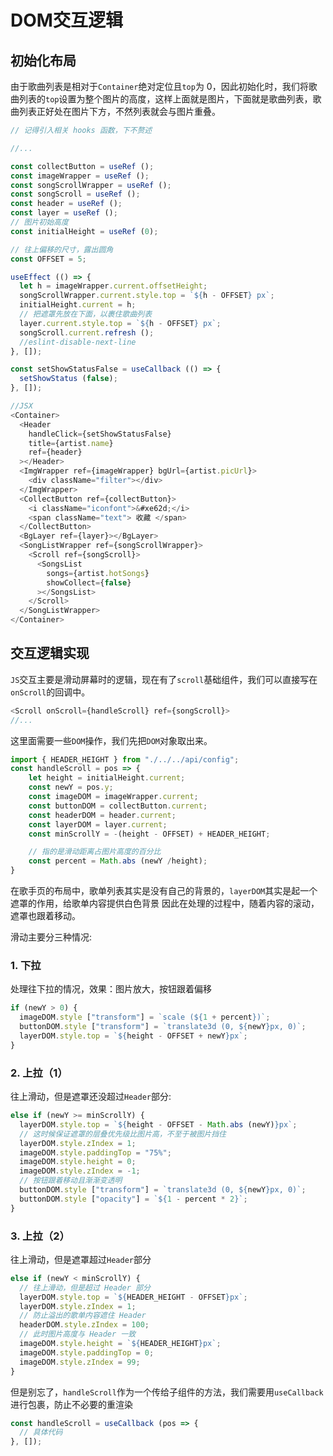 # DOM交互逻辑

## 初始化布局
由于歌曲列表是相对于`Container`绝对定位且`top`为 0，因此初始化时，我们将歌曲列表的`top`设置为整个图片的高度，这样上面就是图片，下面就是歌曲列表，歌曲列表正好处在图片下方，不然列表就会与图片重叠。
```javascript
// 记得引入相关 hooks 函数，下不赘述

//...

const collectButton = useRef ();
const imageWrapper = useRef ();
const songScrollWrapper = useRef ();
const songScroll = useRef ();
const header = useRef ();
const layer = useRef ();
// 图片初始高度
const initialHeight = useRef (0);

// 往上偏移的尺寸，露出圆角
const OFFSET = 5;

useEffect (() => {
  let h = imageWrapper.current.offsetHeight;
  songScrollWrapper.current.style.top = `${h - OFFSET} px`;
  initialHeight.current = h;
  // 把遮罩先放在下面，以裹住歌曲列表
  layer.current.style.top = `${h - OFFSET} px`;
  songScroll.current.refresh ();
  //eslint-disable-next-line
}, []);

const setShowStatusFalse = useCallback (() => {
  setShowStatus (false);
}, []);

//JSX
<Container>
  <Header
    handleClick={setShowStatusFalse}
    title={artist.name}
    ref={header}
  ></Header>
  <ImgWrapper ref={imageWrapper} bgUrl={artist.picUrl}>
    <div className="filter"></div>
  </ImgWrapper>
  <CollectButton ref={collectButton}>
    <i className="iconfont">&#xe62d;</i>
    <span className="text"> 收藏 </span>
  </CollectButton>
  <BgLayer ref={layer}></BgLayer>
  <SongListWrapper ref={songScrollWrapper}>
    <Scroll ref={songScroll}>
      <SongsList
        songs={artist.hotSongs}
        showCollect={false}
      ></SongsList>
    </Scroll>
  </SongListWrapper>
</Container>
```

## 交互逻辑实现
`JS`交互主要是滑动屏幕时的逻辑，现在有了`scroll`基础组件，我们可以直接写在`onScroll`的回调中。
```javascript
<Scroll onScroll={handleScroll} ref={songScroll}>
//...
```
这里面需要一些`DOM`操作，我们先把`DOM`对象取出来。
```javascript
import { HEADER_HEIGHT } from "./../../api/config";
const handleScroll = pos => {
    let height = initialHeight.current;
    const newY = pos.y;
    const imageDOM = imageWrapper.current;
    const buttonDOM = collectButton.current;
    const headerDOM = header.current;
    const layerDOM = layer.current;
    const minScrollY = -(height - OFFSET) + HEADER_HEIGHT;

    // 指的是滑动距离占图片高度的百分比
    const percent = Math.abs (newY /height);
}
```
在歌手页的布局中，歌单列表其实是没有自己的背景的，`layerDOM`其实是起一个遮罩的作用，给歌单内容提供白色背景 因此在处理的过程中，随着内容的滚动，遮罩也跟着移动。

滑动主要分三种情况:
### 1. 下拉
处理往下拉的情况，效果：图片放大，按钮跟着偏移
```javascript
if (newY > 0) {
  imageDOM.style ["transform"] = `scale (${1 + percent})`;
  buttonDOM.style ["transform"] = `translate3d (0, ${newY}px, 0)`;
  layerDOM.style.top = `${height - OFFSET + newY}px`;
}
```

### 2. 上拉（1）
往上滑动，但是遮罩还没超过`Header`部分:
```javascript
else if (newY >= minScrollY) {
  layerDOM.style.top = `${height - OFFSET - Math.abs (newY)}px`;
  // 这时候保证遮罩的层叠优先级比图片高，不至于被图片挡住
  layerDOM.style.zIndex = 1;
  imageDOM.style.paddingTop = "75%";
  imageDOM.style.height = 0;
  imageDOM.style.zIndex = -1;
  // 按钮跟着移动且渐渐变透明
  buttonDOM.style ["transform"] = `translate3d (0, ${newY}px, 0)`;
  buttonDOM.style ["opacity"] = `${1 - percent * 2}`;
}
```

### 3. 上拉（2）
往上滑动，但是遮罩超过`Header`部分
```javascript
else if (newY < minScrollY) {
  // 往上滑动，但是超过 Header 部分
  layerDOM.style.top = `${HEADER_HEIGHT - OFFSET}px`;
  layerDOM.style.zIndex = 1;
  // 防止溢出的歌单内容遮住 Header
  headerDOM.style.zIndex = 100;
  // 此时图片高度与 Header 一致
  imageDOM.style.height = `${HEADER_HEIGHT}px`;
  imageDOM.style.paddingTop = 0;
  imageDOM.style.zIndex = 99;
}
```

但是别忘了，`handleScroll`作为一个传给子组件的方法，我们需要用`useCallback`进行包裹，防止不必要的重渲染
```javascript
const handleScroll = useCallback (pos => {
  // 具体代码
}, []);
```

